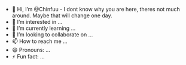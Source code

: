 - 👋 Hi, I’m @Chinfuu - I dont know why you are here, theres not much around. Maybe that will change one day.
- 👀 I’m interested in ...
- 🌱 I’m currently learning ...
- 💞️ I’m looking to collaborate on ...
- 📫 How to reach me ...
- 😄 Pronouns: ...
- ⚡ Fun fact: ...

<!---
Chinfuu/Chinfuu is a ✨ special ✨ repository because its `README.md` (this file) appears on your GitHub profile.
You can click the Preview link to take a look at your changes.
--->
